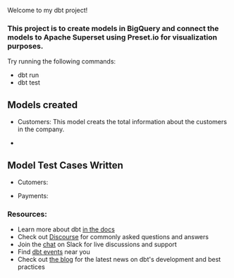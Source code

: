 Welcome to my dbt project!

### This project is to create models in BigQuery and connect the models to Apache Superset using Preset.io for visualization purposes.

Try running the following commands:
- dbt run
- dbt test

## Models created
- Customers: 
    This model creats the total information about the customers in the company.

- 

## Model Test Cases Written
- Cutomers: 

- Payments:

### Resources:
- Learn more about dbt [in the docs](https://docs.getdbt.com/docs/introduction)
- Check out [Discourse](https://discourse.getdbt.com/) for commonly asked questions and answers
- Join the [chat](https://community.getdbt.com/) on Slack for live discussions and support
- Find [dbt events](https://events.getdbt.com) near you
- Check out [the blog](https://blog.getdbt.com/) for the latest news on dbt's development and best practices
